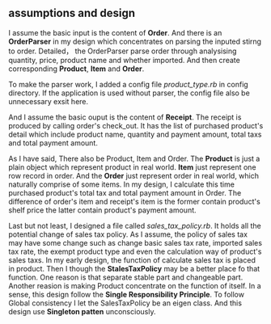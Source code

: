 ## assumptions and design

I assume the basic input is the content of **Order**. And there is an **OrderParser** in my design which concentrates on parsing the inputed stirng to order. Detailed， the OrderParser parse order through analysising quantity, price, product name and whether imported. And then create corresponding **Product**, **Item** and **Order**.

To make the parser work, I added a config file *product_type.rb* in config directory. If the application is used without parser, the config file also be unnecessary exsit here.

And I assume the basic ouput is the content of **Receipt**. The receipt is produced by calling order's check_out. It has the list of purchased product's detail which include product name, quantity and payment amount,  total taxs and total payment amount.

As I have said, There also be Product, Item and Order. The **Product** is just a plain object which represent product in real world. **Item** just represent one row record in order. And the **Order** just represent order in real world, which naturally comprise of some items. In my design, I calculate this time purchased product's total tax and total payment amount in Order. The difference of order's item and receipt's item is the former contain product's shelf price the latter contain product's payment amount.

Last but not least, I designed a file called  *sales_tax_policy.rb*. It holds all the potential change of sales tax policy. As I assume, the policy of sales tax may have some change such as change basic sales tax rate, imported sales tax rate, the exempt product type and even the calculation way of product's sales taxs. In my early design, the function of calculate sales tax is placed in product. Then I though the **StalesTaxPolicy** may be a better place fo that function. One reason is that separate stable part and changeable part. Another reasion is making Product concentrate on the function of itself. In a sense, this design follow the  **Single Responsibility Principle**. To follow Global consistency I let the SalesTaxPolicy be an eigen class. And this design use **Singleton patten** unconsciously.
